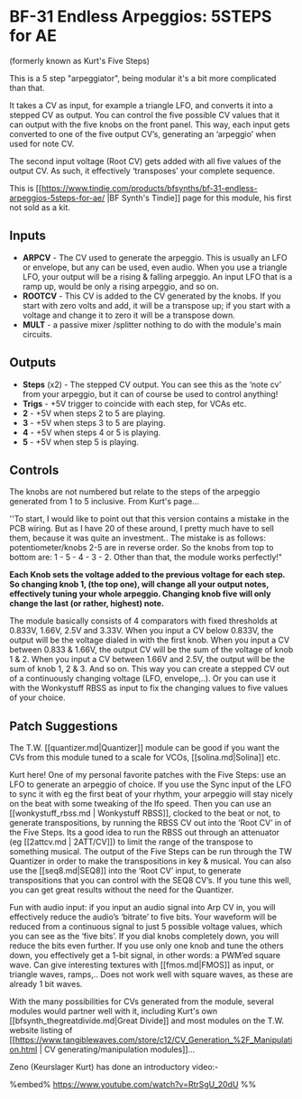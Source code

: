 # BF-31 Endless Arpeggios: 5STEPS for AE

(formerly known as Kurt's Five Steps)

This is a 5 step "arpeggiator", being modular it's a bit more complicated than that.

It takes a CV as input, for example a triangle LFO, and converts it into a stepped CV as output. You can control the five possible CV values that it can output with the five knobs on the front panel. This way, each input gets converted to one of the five output CV’s, generating an ‘arpeggio’ when used for note CV.

The second input voltage (Root CV) gets added with all five values of the output CV. As such, it effectively ‘transposes’ your complete sequence. 

This is [[https://www.tindie.com/products/bfsynths/bf-31-endless-arpeggios-5steps-for-ae/ |BF Synth's Tindie]] page for this module, his first not sold as a kit.


## Inputs

* **ARPCV** - The CV used to generate the arpeggio. This is usually an LFO or envelope, but any can be used, even audio.  When you use a triangle LFO, your output will be a rising & falling arpeggio. An input LFO that is a ramp up, would be only a rising arpeggio, and so on.
* **ROOTCV** - This CV is added to the CV generated by the knobs. If you start with zero volts and add, it will be a transpose up; if you start with a voltage and change it to zero it will be a transpose down.
* **MULT** - a passive mixer /splitter nothing to do with the module's main circuits.

## Outputs

* **Steps**  (x2) -  The stepped CV output. You can see this as the ‘note cv’ from your arpeggio, but it can of course be used to control anything!
* **Trigs** - +5V trigger to coincide with each step, for VCAs etc.
* **2** - +5V  when steps 2 to 5 are playing.
* **3** - +5V  when steps 3 to 5 are playing.
* **4** - +5V  when steps 4 or 5 is playing.
* **5** - +5V  when step 5 is playing.

## Controls

The knobs are not numbered but relate to the steps of the arpeggio generated from 1 to 5 inclusive. From Kurt's page...

''To start, I would like to point out that this version contains a mistake in the PCB wiring. But as I have 20 of these around, I pretty much have to sell them, because it was quite an investment.. The mistake is as follows: potentiometer/knobs 2-5 are in reverse order. So the knobs from top to bottom are: 1 - 5 - 4 - 3 - 2. Other than that, the module works perfectly!"

**Each Knob sets the voltage added to the previous voltage for each step. So changing knob 1, (the top one), will change all your output notes, effectively tuning your whole arpeggio. Changing knob five will only change the last (or rather, highest) note.**

The module basically consists of 4 comparators with fixed thresholds at 0.833V, 1.66V, 2.5V and 3.33V. When you input a CV below 0.833V, the output will be the voltage dialed in with the first knob. When you input a CV between 0.833 & 1.66V, the output CV will be the sum of the voltage of knob 1 & 2. When you input a CV between 1.66V and 2.5V, the output will be the sum of knob 1, 2 & 3. And so on. This way you can create a stepped CV out of a continuously changing voltage (LFO, envelope,..). Or you can use it with the  Wonkystuff RBSS as input to fix the changing values to five values of your choice.


## Patch Suggestions

The T.W. [[quantizer.md|Quantizer]] module can be good if you want the CVs from this module tuned to a scale for VCOs, [[solina.md|Solina]] etc.

Kurt here! One of my personal favorite patches with the Five Steps: use an LFO to generate an arpeggio of choice. If you use the Sync input of the LFO to sync it with eg the first beat of your rhythm, your arpeggio will stay nicely on the beat with some tweaking of the lfo speed. Then you can use an [[wonkystuff_rbss.md | Wonkystuff RBSS]], clocked to the beat or not, to generate transpositions, by running the RBSS CV out into the ‘Root CV’ in of the Five Steps. Its a good idea to run the RBSS out through an attenuator (eg [[2attcv.md | 2ATT/CV]]) to limit the range of the transpose to something musical. The output of the Five Steps can be run through the TW Quantizer in order to make the transpositions in key & musical. You can also use the [[seq8.md|SEQ8]] into the ‘Root CV’ input, to generate transpositions that you can control with the SEQ8 CV’s. If you tune this well, you can get great results without the need for the Quantizer.

Fun with audio input: if you input an audio signal into Arp CV in, you will effectively reduce the audio’s ‘bitrate’ to five bits. Your waveform will be reduced from a continuous signal to just 5 possible voltage values, which you can see as the ‘five bits’. If you dial knobs completely down, you will reduce the bits even further. If you use only one knob and tune the others down, you effectively get a 1-bit signal, in other words: a PWM’ed square wave. Can give interesting textures with [[fmos.md|FMOS]] as input, or triangle waves, ramps,.. Does not work well with square waves, as these are already 1 bit waves.

With the many possibilities for CVs generated from the module, several modules would partner well with it, including Kurt's own [[bfsynth_thegreatdivide.md|Great Divide]] and most  modules on the T.W. website listing of [[https://www.tangiblewaves.com/store/c12/CV_Generation_%2F_Manipulation.html | CV generating/manipulation modules]]... 

Zeno (Keurslager Kurt) has done an introductory video:-

%embed% https://www.youtube.com/watch?v=RtrSgU_20dU %%
